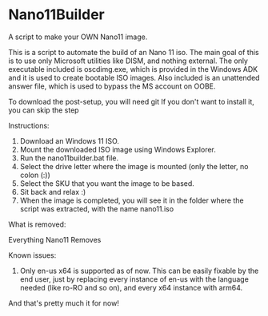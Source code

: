 # Nano11Builder

A script to make your OWN Nano11 image.

This is a script to automate the build of an Nano 11 iso.
The main goal of this is to use only Microsoft utilities like DISM, and nothing external. The only executable included is oscdimg.exe, which is provided in the Windows ADK and it is used to create bootable ISO images. Also included is an unattended answer file, which is used to bypass the MS account on OOBE.

To download the post-setup, you will need git If you don't want to install it, you can skip the step

Instructions:

1. Download an Windows 11 ISO.
2. Mount the downloaded ISO image using Windows Explorer.
3. Run the nano11builder.bat file.
4. Select the drive letter where the image is mounted (only the letter, no colon (:))
5. Select the SKU that you want the image to be based.
6. Sit back and relax :)
7. When the image is completed, you will see it in the folder where the script was extracted, with the name nano11.iso

What is removed:

Everything Nano11 Removes

Known issues:

1. Only en-us x64 is supported as of now. This can be easily fixable by the end user, just by replacing every instance of en-us with the language needed (like ro-RO and so on), and every x64 instance with arm64.

And that's pretty much it for now!
